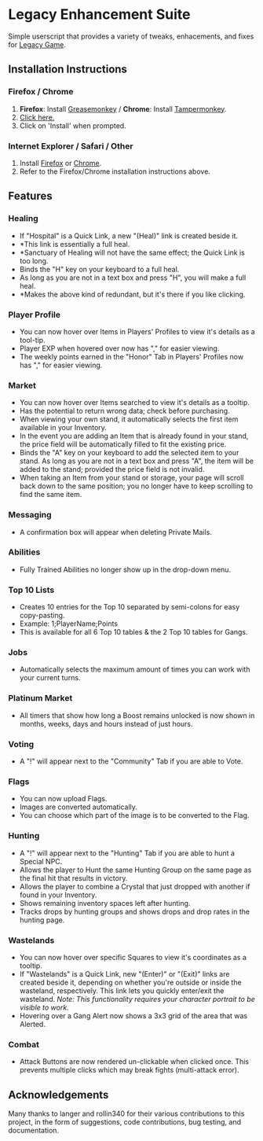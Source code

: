 Legacy Enhancement Suite
========================
Simple userscript that provides a variety of tweaks, enhacements, and fixes for [Legacy Game](http://legacy-game.net/).

Installation Instructions
-------------------------
### Firefox / Chrome
1. **Firefox**: Install [Greasemonkey](https://addons.mozilla.org/en-US/firefox/addon/greasemonkey/) / **Chrome**: Install [Tampermonkey](https://chrome.google.com/webstore/detail/tampermonkey/dhdgffkkebhmkfjojejmpbldmpobfkfo).
2. [Click here.](https://github.com/rodmk/legacy_enhancement_suite/raw/master/legacy_enhancement_suite.user.js)
3. Click on 'Install' when prompted.

### Internet Explorer / Safari / Other
1. Install [Firefox](https://www.mozilla.org/firefox/) or [Chrome](https://www.google.com/chrome/).
2. Refer to the Firefox/Chrome installation instructions above.

Features
--------
### Healing
- If "Hospital" is a Quick Link, a new "(Heal)" link is created beside it.
 - *This link is essentially a full heal.
 - *Sanctuary of Healing will not have the same effect; the Quick Link is too long.
- Binds the "H" key on your keyboard to a full heal.
 - As long as you are not in a text box and press "H", you will make a full heal.
 - *Makes the above kind of redundant, but it's there if you like clicking.

### Player Profile
- You can now hover over Items in Players' Profiles to view it's details as a tool-tip.
- Player EXP when hovered over now has "," for easier viewing.
- The weekly points earned in the "Honor" Tab in Players' Profiles now has "," for easier viewing.

### Market
- You can now hover over Items searched to view it's details as a tooltip.
 - Has the potential to return wrong data; check before purchasing.
- When viewing your own stand, it automatically selects the first item available in your Inventory.
- In the event you are adding an Item that is already found in your stand, the price field will be automatically filled to fit the existing price.
- Binds the "A" key on your keyboard to add the selected item to your stand.
As long as you are not in a text box and press "A", the item will be added to the stand; provided the price field is not invalid.
- When taking an Item from your stand or storage, your page will scroll back down to the same position; you no longer have to keep scrolling to find the same item.

### Messaging
- A confirmation box will appear when deleting Private Mails.

### Abilities
- Fully Trained Abilities no longer show up in the drop-down menu.

### Top 10 Lists
- Creates 10 entries for the Top 10 separated by semi-colons for easy copy-pasting.
 - Example: 1;PlayerName;Points
 - This is available for all 6 Top 10 tables & the 2 Top 10 tables for Gangs.

### Jobs
- Automatically selects the maximum amount of times you can work with your current turns.

### Platinum Market
- All timers that show how long a Boost remains unlocked is now shown in months, weeks, days and hours instead of just hours.

### Voting
- A "!" will appear next to the "Community" Tab if you are able to Vote.

### Flags
- You can now upload Flags.
 - Images are converted automatically.
 - You can choose which part of the image is to be converted to the Flag.

### Hunting
- A "!" will appear next to the "Hunting" Tab if you are able to hunt a Special NPC.
- Allows the player to Hunt the same Hunting Group on the same page as the final hit that results in victory.
- Allows the player to combine a Crystal that just dropped with another if found in your Inventory.
- Shows remaining inventory spaces left after hunting.
- Tracks drops by hunting groups and shows drops and drop rates in the hunting page.

### Wastelands
- You can now hover over specific Squares to view it's coordinates as a tooltip.
- If "Wastelands" is a Quick Link, new "(Enter)" or "(Exit)" links are created beside it, depending on whether you're outside or inside the wasteland, respectively. This link lets you quickly enter/exit the wasteland. *Note: This functionality requires your character portrait to be visible to work.*
- Hovering over a Gang Alert now shows a 3x3 grid of the area that was Alerted.

### Combat
- Attack Buttons are now rendered un-clickable when clicked once. This prevents multiple clicks which may break fights (multi-attack error).

Acknowledgements
----------------
Many thanks to langer and rollin340 for their various contributions to this project, in the form of suggestions, code contributions, bug testing, and documentation.
